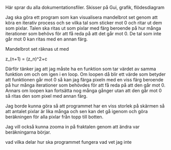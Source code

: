 Här sprar du alla dokumentationsfiler. Skisser på Gui, grafik, flödesdiagram

Jag ska göra ett program som kan visualisera mandelbrot set genom att köra en iterativ process och se vilka tal 
som sticker mot 0 och ritar ut dem som pixlar. Talen ska ritas ut som pixlar med färg beroende på hur många 
iterationer som behövs för att få reda på att det går mot 0. De tal som inte går mot 0 kan ritas med en annan färg.

Mandelbrot set räknas ut med

z_(n+1) = (z_n)^2+c

Därför tänker jag att jag måste ha en funktion som tar värdet av samma funktion om och om igen i en loop.
Om loopen då blir ett värde som betyder att funktionen går mot 0 så kan jag färga pixeln med en viss färg beroende på hur 
många iterationer som behövdes för att få reda på att den går mot 0.
Annars om loopen kan fortsätta nog många gånger utan att den går mot 0 så ritas den som pixel med annan färg.

Jag borde kunna göra så att programmet har en viss storlek på skärmen så att antalet pixlar är lika många och sen kan 
det gå igenom och göra beräkningen för alla pixlar från topp till botten.

Jag vill också kunna zooma in på fraktalen genom att ändra var beräkningarna börjar.

vad 
vilka delar
hur ska programmet fungera
vad vet jag inte
